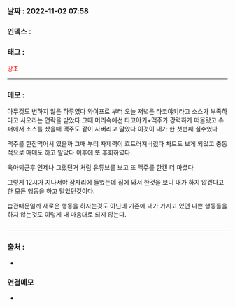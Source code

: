 ### 날짜 :  2022-11-02 07:58

### 인덱스 :

### 태그 :

<span style="color: red">강조</span>

----

### 메모 :

아무것도 변하지 않은 하루였다
와이프로 부터 오늘 저녘은 타코야키라고 소스가 부족하다고 사오라는 연락을 받았다
그때 머리속에선 타코야키+맥주가 강력하게 떠올랐고 슈퍼에서 소스를 샀을때 맥주도 같이 사버리고 말았다
이것이 내가 한 첫번째 실수였다

맥주를 한잔먹어서 였을까 그때 부터 자제력이 흐트러져버렸다 차트도 보게 되었고 충동적으로 매매도 하고 말았다 이후에 또 후회하였다.

육아퇴근후 언제나 그랬던거 처럼 유튜브를 보고 또 맥주를 한캔 더 마셨다 

그렇게 12시가 지나서야 잠자리에 들었는데 집에 와서 한것을 보니 내가 하지 않겠다고 한 모든 행동을 하고 말았던것이다.

습관때문일까 새로운 행동을 하자는것도 아닌데 기존에 내가 가지고 있던 나쁜 행동들을 하지 않는것도 이렇게 내 마음대로 되지 않는다.


```php

```

> 

----
### 출처 :
-


### 연결메모
-








